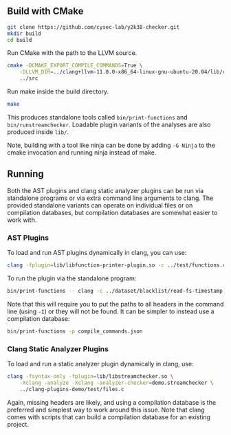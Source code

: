
## Build with CMake

```sh
git clone https://github.com/cysec-lab/y2k38-checker.git
mkdir build
cd build
```

Run CMake with the path to the LLVM source.

```sh
cmake -DCMAKE_EXPORT_COMPILE_COMMANDS=True \
    -DLLVM_DIR=../clang+llvm-11.0.0-x86_64-linux-gnu-ubuntu-20.04/lib/cmake/llvm/ \
    ../src
```

Run make inside the build directory.

```sh
make
```

This produces standalone tools called `bin/print-functions` and
`bin/runstreamchecker`. Loadable plugin variants of the analyses are also
produced inside `lib/`.

Note, building with a tool like ninja can be done by adding `-G Ninja` to
the cmake invocation and running ninja instead of make.

## Running

Both the AST plugins and clang static analyzer plugins can be run via standalone programs or via extra command line arguments to clang. The provided standalone variants can operate on individual files or on compilation databases, but compilation databases are somewhat easier to work with.

### AST Plugins

To load and run AST plugins dynamically in clang, you can use:

```sh
clang -fplugin=lib/libfunction-printer-plugin.so -c ../test/functions.c
```

To run the plugin via the standalone program:

```sh
bin/print-functions -- clang -c ../dataset/blacklist/read-fs-timestamp.c
```

Note that this will require you to put the paths to all headers in the command
line (using `-I`) or they will not be found. It can be simpler to instead use
a compilation database:

```sh
bin/print-functions -p compile_commands.json
```

### Clang Static Analyzer Plugins

To load and run a static analyzer plugin dynamically in clang, use:

```sh
clang -fsyntax-only -fplugin=lib/libstreamchecker.so \
    -Xclang -analyze -Xclang -analyzer-checker=demo.streamchecker \
    ../clang-plugins-demo/test/files.c
```

Again, missing headers are likely, and using a compilation database is the
preferred and simplest way to work around this issue. Note that clang comes
with scripts that can build a compilation database for an existing project.
